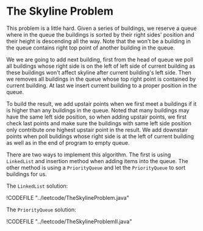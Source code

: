 # The Skyline Problem

This problem is a little hard. Given a series of buildings, we reserve a queue where in the queue the buildings
is sorted by their right sides' position and their height is descending all the way. Note that the won't
be a building in the queue contains right top point of another building in the queue.

We we are going to add next building, first from the head of queue we poll all buildings whose right
side is on the left of left side of current building as these buildings won't affect skyline after
current building's left side. Then we removes all buildings in the queue whose top right point is
contained by current building. At last we insert current building to a proper position in the queue.

To build the result, we add upstair points when we first meet a buildings if it is higher than any
buildings in the queue. Noted that many buildings may have the same left side position, so when adding
upstair points, we first check last points and make sure the buildings with same left side position
only contribute one highest upstair point in the result. We add downstair points when poll bulidings
whose right side is at the left of current building as well as in the end of program to empty queue.

There are two ways to implement this algorithm. The first is using `LinkedList` and insertion method
when adding items into the queue. The other method is using a `PriorityQueue` and let the `PriorityQueue`
to sort buildings for us.

The `LinkedList` solution:

!CODEFILE "../leetcode/TheSkylineProblem.java"

The `PriorityQueue` solution:

!CODEFILE "../leetcode/TheSkylineProblemII.java"
